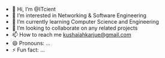 - 👋 Hi, I’m @ITcient
- 👀 I’m interested in Networking & Software Engineering 
- 🌱 I’m currently learning Computer Science and Engineering 
- 💞️ I’m looking to collaborate on any related projects 
- 📫 How to reach me kushaiahkarjue@gmail.com
- 😄 Pronouns: ...
- ⚡ Fun fact: ...

<!---
ITcient/ITcient is a ✨ special ✨ repository because its `README.md` (this file) appears on your GitHub profile.
You can click the Preview link to take a look at your changes.
--->
